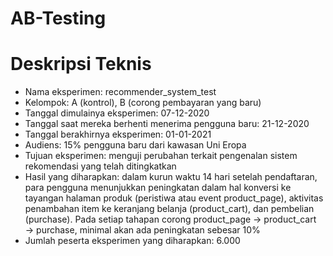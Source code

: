 # AB-Testing

# Deskripsi Teknis
- Nama eksperimen: recommender_system_test
- Kelompok: А (kontrol), B (corong pembayaran yang baru)
- Tanggal dimulainya eksperimen: 07-12-2020
- Tanggal saat mereka berhenti menerima pengguna baru: 21-12-2020
- Tanggal berakhirnya eksperimen: 01-01-2021
- Audiens: 15% pengguna baru dari kawasan Uni Eropa
- Tujuan eksperimen: menguji perubahan terkait pengenalan sistem rekomendasi yang telah ditingkatkan
- Hasil yang diharapkan: dalam kurun waktu 14 hari setelah pendaftaran, para pengguna menunjukkan peningkatan dalam hal konversi ke tayangan halaman produk (peristiwa atau event product_page), aktivitas penambahan item ke keranjang belanja (product_cart), dan pembelian (purchase). Pada setiap tahapan corong product_page → product_cart → purchase, minimal akan ada peningkatan sebesar 10%
- Jumlah peserta eksperimen yang diharapkan: 6.000
